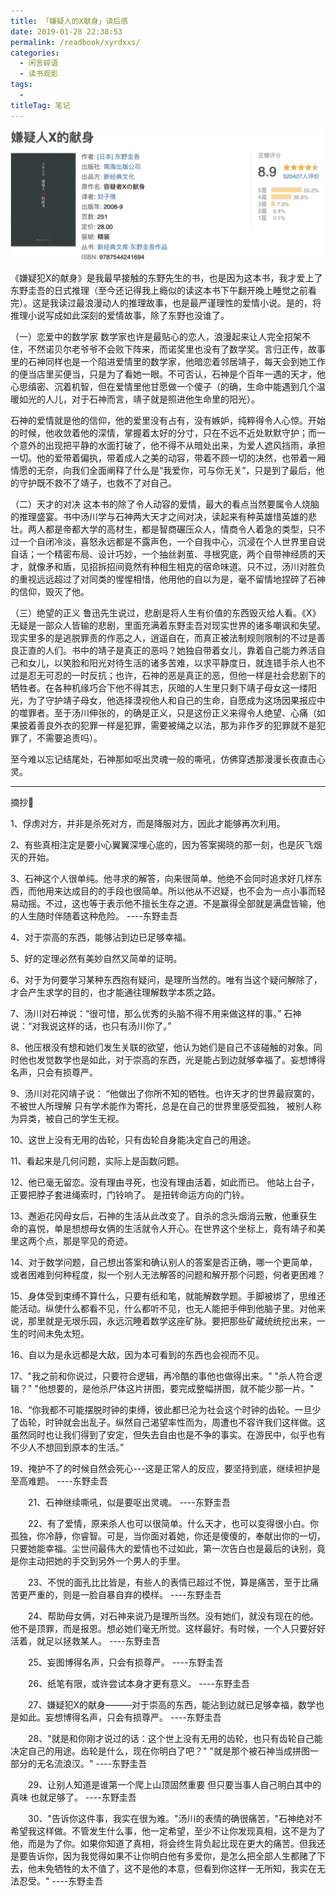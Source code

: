 ```yaml
---
title: 「嫌疑人的X献身」读后感
date: 2019-01-28 22:38:53
permalink: /readbook/xyrdxxs/
categories: 
  - 闲言碎语
  - 读书观影
tags: 
  - 
titleTag: 笔记
---
```


![Alt text](../../../../@assets/db/xyrdxxs.png)

《嫌疑犯X的献身》是我最早接触的东野先生的书，也是因为这本书，我才爱上了东野圭吾的日式推理（至今还记得我上瘾似的读这本书下午翻开晚上睡觉之前看完）。这是我读过最浪漫动人的推理故事，也是最严谨理性的爱情小说。是的，将推理小说写成如此深刻的爱情故事，除了东野也没谁了。

（一）恋爱中的数学家
数学家也许是最贴心的恋人，浪漫起来让人完全招架不住，不然诺贝尔老爷爷不会败下阵来，而诺奖里也没有了数学奖。言归正传，故事里的石神同样也是一个陷进爱情里的数学家，他暗恋着邻居靖子，每天会到她工作的便当店里买便当，只是为了看她一眼。不可否认，石神是个百年一遇的天才，他心思缜密、沉着机智，但在爱情里他甘愿做一个傻子（的确，生命中能遇到几个温暖如光的人儿，对于石神而言，靖子就是照进他生命里的阳光）。

石神的爱情就是他的信仰，他的爱里没有占有，没有嫉妒，纯粹得令人心惊。开始的时候，他收敛着他的深情，掌握着太好的分寸，只在不远不近处默默守护；而一个意外的出现把平静的水面打破了，他不得不从暗处出来，为爱人遮风挡雨，承担一切。他的爱带着偏执，带着成人之美的动容，带着不顾一切的决然，也带着一厢情愿的无奈，向我们全面阐释了什么是“我爱你，可与你无关”，只是到了最后，他的守护既不救不了靖子，也救不了对自己。

（二）天才的对决
这本书的除了令人动容的爱情，最大的看点当然要属令人烧脑的推理盛宴。书中汤川学与石神两大天才之间对决，读起来有种英雄惜英雄的悲壮。两人都是帝都大学的高材生，都是智商碾压众人，情商令人着急的类型，只不过一个自闭冷淡，喜怒永远都是不露声色，一个自我中心，沉浸在个人世界里自说自话；一个精密布局、设计巧妙，一个抽丝剥茧、寻根究底，两个自带神经质的天才，就像矛和盾，见招拆招间竟然有种相生相克的宿命味道。只不过，汤川对胜负的重视远远超过了对同类的惺惺相惜，他用他的自以为是，毫不留情地捏碎了石神的信仰，毁灭了他。

（三）绝望的正义
鲁迅先生说过，悲剧是将人生有价值的东西毁灭给人看。《X》无疑是一部众人皆输的悲剧，里面充满着东野圭吾对现实世界的诸多嘲讽和失望。现实里多的是逃脱罪责的作恶之人，逍遥自在，而真正被法制规则限制的不过是善良正直的人们。书中的靖子是真正的恶吗？她独自带着女儿，靠着自己能力养活自己和女儿，以笑脸和阳光对待生活的诸多苦难，以求平静度日，就连错手杀人也不过是忍无可忍的一时反抗；也许，石神的恶是真正的恶，但他一样是社会悲剧下的牺牲者。在各种机缘巧合下他不得其志，灰暗的人生里只剩下靖子母女这一缕阳光，为了守护靖子母女，他选择漠视他人和自己的生命，自愿成为这场因果报应中的噬罪者。至于汤川伸张的，的确是正义，只是这份正义来得令人绝望、心痛（如果披着善良外衣的犯罪一样是犯罪，需要被绳之以法，那为非作歹的犯罪就不是犯罪了，不需要追责吗）。

至今难以忘记结尾处，石神那如呕出灵魂一般的嘶吼，仿佛穿透那漫漫长夜直击心灵。


----


摘抄🌟


1、俘虏对方，并非是杀死对方，而是降服对方，因此才能够再次利用。


2、有些真相注定是要小心翼翼深埋心底的，因为答案揭晓的那一刻，也是灰飞烟灭的开始。


3、石神这个人很单纯。他寻求的解答，向来很简单。他绝不会同时追求好几样东西，而他用来达成目的的手段也很简单。所以他从不迟疑，也不会为一点小事而轻易动摇。不过，这也等于表示他不擅长生存之道。不是赢得全部就是满盘皆输，他的人生随时伴随着这种危险。 ----东野圭吾


4、对于崇高的东西，能够沾到边已足够幸福。


5、好的定理必然有美妙自然又简单的证明。


6、对于为何要学习某种东西抱有疑问，是理所当然的。唯有当这个疑问解除了，才会产生求学的目的，也才能通往理解数学本质之路。 


7、汤川对石神说：“很可惜，那么优秀的头脑不得不用来做这样的事。”
石神说：“对我说这样的话，也只有汤川你了。”


8、他压根没有想和她们发生关联的欲望，他认为她们是自己不该碰触的对象。同时他也发觉数学也是如此，对于崇高的东西，光是能占到边就够幸福了。妄想博得名声，只会有损尊严。 


9、汤川对花冈靖子说：
“他做出了你所不知的牺牲。也许天才的世界最寂寞的，不被世人所理解
只有学术能作为寄托，总是在自己的世界里感受孤独，
被别人称为异类，被自己的学生无视。


10、这世上没有无用的齿轮，只有齿轮自身能决定自己的用途。


11、看起来是几何问题，实际上是函数问题。


12、他已毫无留恋。没有理由寻死，也没有理由活着，如此而已。
他站上台子，正要把脖子套进绳索时，门铃响了。
是扭转命运方向的门铃。


13、邂逅花冈母女后，石神的生活从此改变了。自杀的念头烟消云散，他重获生命的喜悦，单是想想母女俩的生活就令人开心。在世界这个坐标上，竟有靖子和美里这两个点，那是罕见的奇迹。 


14、对于数学问题，自己想出答案和确认别人的答案是否正确，哪一个更简单，或者困难到何种程度，拟一个别人无法解答的问题和解开那个问题，何者更困难？


15、身体受到束缚不算什么，只要有纸和笔，就能解数学题。手脚被绑了，思维还能活动。纵使什么都看不见，什么都听不见，也无人能把手伸到他脑子里。对他来说，那里就是无垠乐园，永远沉睡着数学这座矿脉。要把那些矿藏统统挖出来，一生的时间未免太短。


16、自以为是永远都是大敌，因为本可看到的东西也会视而不见。


17、"我之前和你说过，只要符合逻辑，再冷酷的事他也做得出来。"
"杀人符合逻辑？"
"他想要的，是他杀尸体这片拼图，要完成整幅拼图，就不能少那一片。" 


18、“你我都不可能摆脱时钟的束缚，彼此都已沦为社会这个时钟的齿轮。一旦少了齿轮，时钟就会出乱子。纵然自己渴望率性而为，周遭也不容许我们这样做。这虽然同时也让我们得到了安定，但失去自由也是不争的事实。在游民中，似乎也有不少人不想回到原本的生活。” 

19、掩护不了的时候自然会死心---这是正常人的反应，要坚持到底，继续袒护是至高难题。 ----东野圭吾

　　21、石神继续嘶吼，似是要呕出灵魂。 ----东野圭吾

　　22、有了爱情，原来杀人也可以很简单。什么天才，也可以变得很小白。你孤独，你冷静，你睿智。可是，当你面对着她，你还是傻傻的，奉献出你的一切，只要她能幸福。尘世间最伟大的爱情也不过如此，第一次告白也是最后的诀别，竟是你主动把她的手交到另外一个男人的手里。

　　23、不悦的面孔比比皆是，有些人的表情已超过不悦，算是痛苦，至于比痛苦更严重的，则是一脸自暴自弃的模样。 ----东野圭吾

　　24、帮助母女俩，对石神来说乃是理所当然。没有她们，就没有现在的他。他不是顶罪，而是报恩。想必她们毫无所觉。这样最好。有时候，一个人只要好好活着，就足以拯救某人。 ----东野圭吾

　　25、妄图博得名声，只会有损尊严。 ----东野圭吾

　　26、纸笔有限，或许尝试本身才更有意义。 ----东野圭吾

　　27、嫌疑犯X的献身———对于崇高的东西，能沾到边就已足够幸福，数学也是如此。妄想博得名声，只会有损尊严。 ----东野圭吾

　　28、"就是和你刚才说过的话：这个世上没有无用的齿轮，也只有齿轮自己能决定自己的用途。齿轮是什么，现在你明白了吧？"
"就是那个被石神当成拼图一部分的无名流浪汉。" ----东野圭吾

　　29、让别人知道是谁第一个爬上山顶固然重要 但只要当事人自己明白其中的真味 也就足够了。 ----东野圭吾

　　30、"告诉你这件事，我实在很为难。"汤川的表情的确很痛苦，"石神绝对不希望我这样做。不管发生什么事，他一定希望，至少不让你发现真相，这不是为了他，而是为了你。如果你知道了真相，将会终生背负起比现在更大的痛苦。但我还是要告诉你，因为我觉得如果不让你明白他有多爱你，是怎么把全部人生都赌了下去，他未免牺牲的太不值了，这不是他的本意，但看到你这样一无所知，我实在无法忍受。" ----东野圭吾
